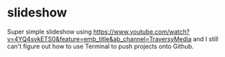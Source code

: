 # slideshow

Super simple slideshow using https://www.youtube.com/watch?v=4YQ4svkETS0&feature=emb_title&ab_channel=TraversyMedia and I still can't figure out how to use Terminal to push projects onto Github. 
